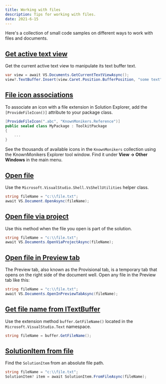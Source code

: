 ```yaml
---
title: Working with files
description: Tips for working with files.
date: 2021-6-15
---
```


Here's a collection of small code samples on different ways to work with files and documents.

## [Get active text view](#get-active-document)
Get the current active text view to manipulate its text buffer text.

```csharp
var view = await VS.Documents.GetCurrentTextViewAsync();
view?.TextBuffer.Insert(view.Caret.Position.BufferPosition, "some text"); // Inserts text at the caret
```

## [File icon associations](#file-icon-associations)
To associate an icon with a file extension in Solution Explorer, add the `[ProvideFileIcon()]` attribute to your package class.

```csharp
[ProvideFileIcon(".abc", "KnownMonikers.Reference")]
public sealed class MyPackage : ToolkitPackage
{
    ...
}
```

See the thousands of available icons in the `KnownMonikers` collection using the KnownMonikers Explorer tool window. Find it under **View -> Other Windows** in the main menu.

## [Open file](#open-file)
Use the `Microsoft.VisualStudio.Shell.VsShellUtilities` helper class.

```csharp
string fileName = "c:\\file.txt";
await VS.Document.OpenAsync(fileName);
```

## [Open file via project](#open-file-via-project)
Use this method when the file you open is part of the solution.

```csharp
string fileName = "c:\\file.txt";
await VS.Documents.OpenViaProjectAsync(fileName);
```

## [Open file in Preview tab](#open-file-in-preview-tab)
The Preview tab, also known as the Provisional tab, is a temporary tab that opens on the right side of the document well. Open any file in the Preview tab like this:

```csharp
string fileName = "c:\\file.txt";
await VS.Documents.OpenInPreviewTabAsync(fileName);
```

## [Get file name from ITextBuffer](#get-file-name-from-textbuffer)
Use the extension method `buffer.GetFileName()` located in the `Microsoft.VisualStudio.Text` namespace.

```csharp
string fileName = buffer.GetFileName();
```

## [SolutionItem from file](#projectitem-from-file)
Find the `SolutionItem` from an absolute file path.

```csharp
string fileName = "c:\\file.txt";
SolutionItem? item = await SolutionItem.FromFileAsync(fileName);
```
